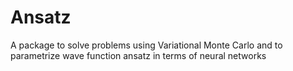 # Ansatz
A package to solve problems using Variational Monte Carlo and to parametrize wave function ansatz in terms of neural networks
